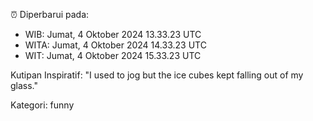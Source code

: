 ⏰ Diperbarui pada:
- WIB: Jumat, 4 Oktober 2024 13.33.23 UTC
- WITA: Jumat, 4 Oktober 2024 14.33.23 UTC
- WIT: Jumat, 4 Oktober 2024 15.33.23 UTC

Kutipan Inspiratif:
"I used to jog but the ice cubes kept falling out of my glass."


Kategori: funny

